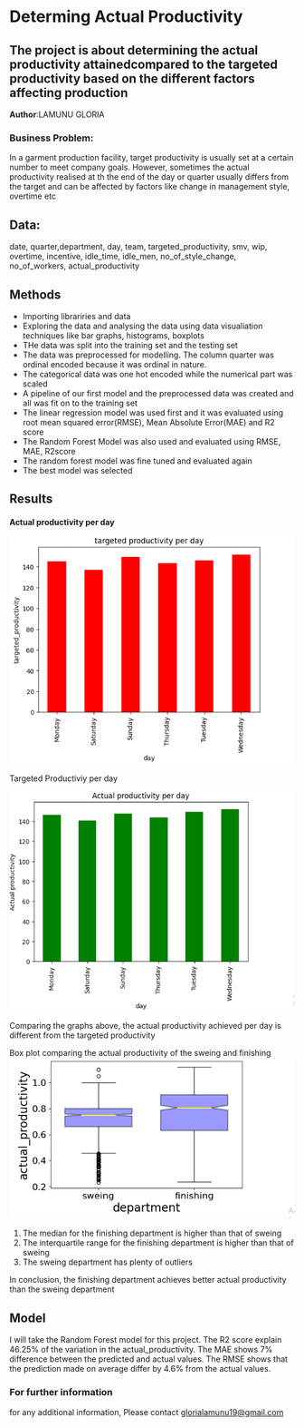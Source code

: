 # Determing Actual Productivity
## The project is about determining the actual productivity attainedcompared to the targeted productivity based on the different factors affecting production

**Author**:LAMUNU GLORIA

### Business Problem:
In a garment production facility, target productivity is usually set at a certain number to meet company goals. However, sometimes the actual productivity realised at th
the end of the day or quarter usually differs from the target and can be affected by factors like change in management style, overtime etc


## Data:
date, quarter,department, day, team, targeted_productivity, smv, wip, overtime, incentive, idle_time, idle_men, no_of_style_change, no_of_workers, 
actual_productivity

## Methods
- Importing librariries and data
- Exploring the data and analysing the data using data visualiation techniques like bar graphs, histograms, boxplots
- THe data was split into the training set and the testing set
- The data was preprocessed for modelling. The column quarter was ordinal encoded because it was ordinal in nature. 
- The categorical data was one hot encoded while the numerical part was scaled
- A pipeline of our first model and the preprocessed data was created and all was fit on to the training set
- The linear regression model was used first and it was evaluated using root mean squared error(RMSE), Mean Absolute Error(MAE) and R2 score
- The Random Forest Model was also used and evaluated using RMSE, MAE, R2score
- The random forest model was fine tuned and evaluated again
- The best model was selected

## Results

#### Actual productivity per day
![My Image](https://github.com/Gloria-L19/Possible-data-sets/blob/main/Capture%201.PNG)

Targeted Productiviy per day

![My Image](https://github.com/Gloria-L19/Possible-data-sets/blob/main/Capture%202.PNG)

Comparing the graphs above, the actual productivity achieved per day is different from the targeted productivity

Box plot comparing the actual productivity of the sweing and finishing
![My Image](https://github.com/Gloria-L19/Possible-data-sets/blob/main/Capture%203.PNG)
1.   The median for the finishing department is higher than that of sweing 
2.   The interquartile range for the finishing department is higher than that of sweing
3.   The sweing department has plenty of outliers

In conclusion, the finishing department achieves better actual productivity than the sweing department


## Model
I will take the Random Forest model for this project. The R2 score explain 46.25% of the variation in the actual_productivity. The MAE shows 7% difference between the predicted and actual values. The RMSE shows that the prediction made on average differ by 4.6% from the actual values.


### For further information

for any additional information, Please contact glorialamunu19@gmail.com
